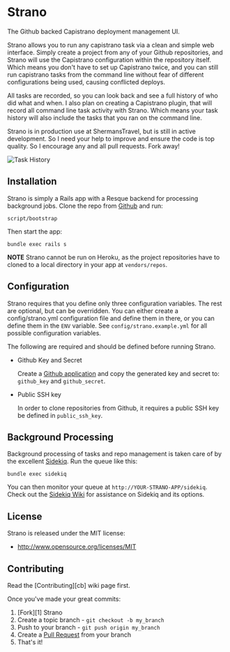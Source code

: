 Strano
======

The Github backed Capistrano deployment management UI.

Strano allows you to run any capistrano task via a clean and simple web interface.
Simply create a project from any of your Github repositories, and Strano will use
the Capistrano configuration within the repository itself. Which means you don't
have to set up Capistrano twice, and you can still run capistrano tasks from the
command line without fear of different configurations being used, causing
conflicted deploys.

All tasks are recorded, so you can look back and see a full history of who did
what and when. I also plan on creating a Capistrano plugin, that will record all
command line task activity with Strano. Which means your task history will also
include the tasks that you ran on the command line.

Strano is in production use at ShermansTravel, but is still in active development.
So I need your help to improve and ensure the code is top quality. So I encourage
any and all pull requests. Fork away!

![Task History](https://img.skitch.com/20120119-rk61yn6u4gt73s9kic829513py.jpg)

Installation
------------

Strano is simply a Rails app with a Resque backend for processing background jobs.
Clone the repo from [Github](https://github.com/joelmoss/strano) and run:

    script/bootstrap

Then start the app:

    bundle exec rails s

**NOTE** Strano cannot be run on Heroku, as the project repositories have to cloned
to a local directory in your app at `vendors/repos`.


Configuration
-------------

Strano requires that you define only three configuration variables. The rest are
optional, but can be overridden. You can either create a config/strano.yml
configuration file and define them in there, or you can define them in the `ENV`
variable. See `config/strano.example.yml` for all possible configuration variables.

The following are required and should be defined before running Strano.

- Github Key and Secret

  Create a [Github application](https://github.com/account/applications) and copy
  the generated key and secret to: `github_key` and `github_secret`.

- Public SSH key

  In order to clone repositories from Github, it requires a public SSH key be
  defined in `public_ssh_key`.


Background Processing
---------------------

Background processing of tasks and repo management is taken care of by the excellent [Sidekiq](https://github.com/mperham/sidekiq). Run
the queue like this:

    bundle exec sidekiq

You can then monitor your queue at `http://YOUR-STRANO-APP/sidekiq`. Check out the [Sidekiq Wiki](https://github.com/mperham/sidekiq/wiki) for assistance on Sidekiq and its options.


License
-------

Strano is released under the MIT license:

* http://www.opensource.org/licenses/MIT


Contributing
------------

Read the [Contributing][cb] wiki page first.

Once you've made your great commits:

1. [Fork][1] Strano
2. Create a topic branch - `git checkout -b my_branch`
3. Push to your branch - `git push origin my_branch`
4. Create a [Pull Request](http://help.github.com/pull-requests/) from your branch
5. That's it!
